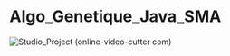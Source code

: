 # Algo_Genetique_Java_SMA
![Studio_Project (online-video-cutter com)](https://github.com/Dembelinho/Algo_Genetique_Java_SMA/assets/110602716/0f60a500-a796-48b1-bc78-ea6584e2753b)


